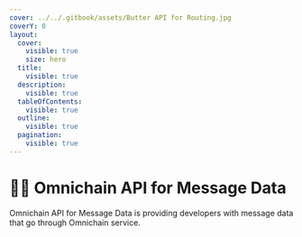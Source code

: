 ```yaml
---
cover: ../../.gitbook/assets/Butter API for Routing.jpg
coverY: 0
layout:
  cover:
    visible: true
    size: hero
  title:
    visible: true
  description:
    visible: true
  tableOfContents:
    visible: true
  outline:
    visible: true
  pagination:
    visible: true
---
```


# 👨‍💻 Omnichain API for Message Data
 
Omnichain API for Message Data is providing developers with message data that go through Omnichain service.
